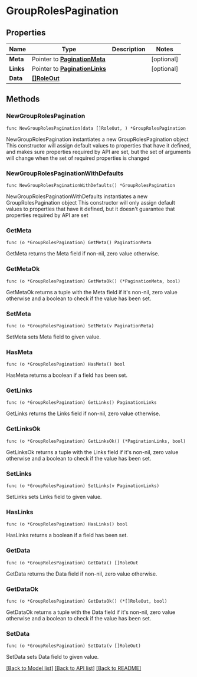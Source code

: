 # GroupRolesPagination

## Properties

Name | Type | Description | Notes
------------ | ------------- | ------------- | -------------
**Meta** | Pointer to [**PaginationMeta**](PaginationMeta.md) |  | [optional] 
**Links** | Pointer to [**PaginationLinks**](PaginationLinks.md) |  | [optional] 
**Data** | [**[]RoleOut**](RoleOut.md) |  | 

## Methods

### NewGroupRolesPagination

`func NewGroupRolesPagination(data []RoleOut, ) *GroupRolesPagination`

NewGroupRolesPagination instantiates a new GroupRolesPagination object
This constructor will assign default values to properties that have it defined,
and makes sure properties required by API are set, but the set of arguments
will change when the set of required properties is changed

### NewGroupRolesPaginationWithDefaults

`func NewGroupRolesPaginationWithDefaults() *GroupRolesPagination`

NewGroupRolesPaginationWithDefaults instantiates a new GroupRolesPagination object
This constructor will only assign default values to properties that have it defined,
but it doesn't guarantee that properties required by API are set

### GetMeta

`func (o *GroupRolesPagination) GetMeta() PaginationMeta`

GetMeta returns the Meta field if non-nil, zero value otherwise.

### GetMetaOk

`func (o *GroupRolesPagination) GetMetaOk() (*PaginationMeta, bool)`

GetMetaOk returns a tuple with the Meta field if it's non-nil, zero value otherwise
and a boolean to check if the value has been set.

### SetMeta

`func (o *GroupRolesPagination) SetMeta(v PaginationMeta)`

SetMeta sets Meta field to given value.

### HasMeta

`func (o *GroupRolesPagination) HasMeta() bool`

HasMeta returns a boolean if a field has been set.

### GetLinks

`func (o *GroupRolesPagination) GetLinks() PaginationLinks`

GetLinks returns the Links field if non-nil, zero value otherwise.

### GetLinksOk

`func (o *GroupRolesPagination) GetLinksOk() (*PaginationLinks, bool)`

GetLinksOk returns a tuple with the Links field if it's non-nil, zero value otherwise
and a boolean to check if the value has been set.

### SetLinks

`func (o *GroupRolesPagination) SetLinks(v PaginationLinks)`

SetLinks sets Links field to given value.

### HasLinks

`func (o *GroupRolesPagination) HasLinks() bool`

HasLinks returns a boolean if a field has been set.

### GetData

`func (o *GroupRolesPagination) GetData() []RoleOut`

GetData returns the Data field if non-nil, zero value otherwise.

### GetDataOk

`func (o *GroupRolesPagination) GetDataOk() (*[]RoleOut, bool)`

GetDataOk returns a tuple with the Data field if it's non-nil, zero value otherwise
and a boolean to check if the value has been set.

### SetData

`func (o *GroupRolesPagination) SetData(v []RoleOut)`

SetData sets Data field to given value.



[[Back to Model list]](../README.md#documentation-for-models) [[Back to API list]](../README.md#documentation-for-api-endpoints) [[Back to README]](../README.md)


